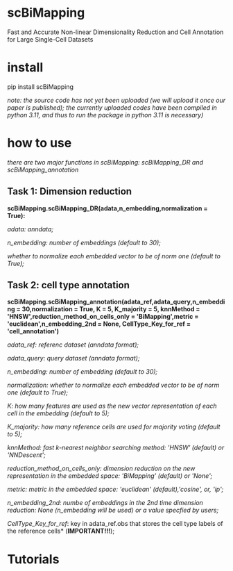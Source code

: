 # scBiMapping
Fast and Accurate Non-linear Dimensionality Reduction and Cell Annotation for Large Single-Cell Datasets

# install 
pip install scBiMapping

*note: the source code has not yet been uploaded (we will upload it once our paper is published); the currently uploaded codes have been compiled in python 3.11, and thus to run the package in python 3.11 is necessary)*

# how to use 
*there are two major functions in scBiMapping: scBiMapping_DR and scBiMapping_annotation*
 
## Task 1: Dimension reduction

**scBiMapping.scBiMapping_DR(adata,n_embedding,normalization = True):**

*adata: anndata;*    

*n_embedding: number of embeddings (default to 30);*  

*whether to normalize each embedded vector to be of norm one (default to True);*


## Task 2: cell type annotation
**scBiMapping.scBiMapping_annotation(adata_ref,adata_query,n_embedding = 30,normalization = True, K = 5, K_majority = 5, knnMethod = 'HNSW',reduction_method_on_cells_only = 'BiMapping',metric = 'euclidean',n_embedding_2nd = None, CellType_Key_for_ref = 'cell_annotation')**  

*adata_ref: referenc dataset (anndata format);* 

*adata_query: query dataset (anndata format);*  

*n_embedding: number of embedding (default to 30);*  

*normalization: whether to normalize each embedded vector to be of norm one (default to True);*  

*K: how many features are used as the new vector representation of each cell in the embedding (default to 5);*  

*K_majority: how many reference cells are used for majority voting (default to 5);*

*knnMethod: fast k-nearest neighbor searching method: 'HNSW' (default) or 'NNDescent';*

*reduction_method_on_cells_only: dimension reduction on the new representation in the embedded space: 'BiMapping' (default) or 'None';*

*metric: metric in the embedded space: 'euclidean' (default),'cosine', or, 'ip';*

*n_embedding_2nd: numbe of embeddings in the 2nd time dimension reduction: None (n_embedding will be used) or a value specfied by users;*

*CellType_Key_for_ref*: key in adata_ref.obs that stores the cell type labels of the reference cells* (**IMPORTANT!!!**);

# Tutorials





